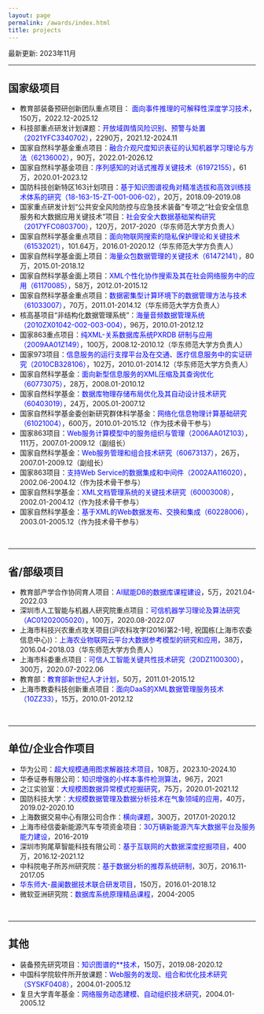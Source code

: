 ```yaml
---
layout: page
permalink: /awards/index.html
title: projects
---
```


最新更新: 2023年11月&nbsp;

---

## 国家级项目
- 教育部装备预研创新团队重点项目： <font color='blue'>面向事件推理的可解释性深度学习技术</font>，150万，2022.12-2025.12
- 科技部重点研发计划课题：<font color='blue'>开放域舆情风险识别、预警与处置（2021YFC3340702）</font>，2290万，2021.12-2024.11
- 国家自然科学基金重点项目：<font color='blue'>融合介观尺度知识表征的认知机器学习理论与方法（62136002）</font>，90万，2022.01-2026.12
- 国家自然科学基金项目：<font color='blue'>序列感知的对话式推荐关键技术（61972155）</font>，61万，2020.01-2023.12
- 国防科技创新特区163计划项目：<font color='blue'>基于知识图谱视角对精准选拔和高效训练技术体系的研究（18-163-15-ZT-001-006-02）</font>，20万，2018.09-2019.08
- 国家重点研发计划“公共安全风险防控与应急技术装备”专项之“社会安全信息服务和大数据应用关键技术”项目：<font color='blue'>社会安全大数据基础架构研究（2017YFC0803700）</font>，120万，2017-2020（华东师范大学方负责人）
- 国家自然科学基金重点项目：<font color='blue'>面向物联网搜索的隐私保护理论和关键技术（61532021）</font>，101.64万，2016.01-2020.12（华东师范大学方负责人）
- 国家自然科学基金面上项目：<font color='blue'>海量众包数据管理的关键技术（61472141）</font>，80万，2015.01-2018.12
- 国家自然科学基金面上项目：<font color='blue'>XML个性化协作搜索及其在社会网络服务中的应用（61170085）</font>，58万，2012.01-2015.12
- 国家自然科学基金重点项目：<font color='blue'>数据密集型计算环境下的数据管理方法与技术（61033007）</font>，70万，2011.01-2014.12（华东师范大学方负责人）
- 核高基项目“非结构化数据管理系统”：<font color='blue'>海量音频数据管理系统（2010ZX01042-002-003-004）</font>，96万，2010.01-2012.12
- 国家863重点项目：<font color='blue'>纯XML-关系数据库系统PXRDB 研制与应用（2009AA01Z149）</font>，100万，2008.12-2010.12（华东师范大学方负责人）
- 国家973项目：<font color='blue'>信息服务的运行支撑平台及在交通、医疗信息服务中的实证研究（2010CB328106）</font>，102万，2010.01-2014.12（华东师范大学方负责人）
- 国家自然科学基金：<font color='blue'>面向新型信息服务的XML压缩及其查询优化（60773075）</font>，28万，2008.01-2010.12
- 国家自然科学基金：<font color='blue'>数据库物理存储布局优化及其自动设计技术研究（60403019）</font>，24万，2005.01-2007.12
- 国家自然科学基金委创新研究群体科学基金：<font color='blue'>网络化信息物理计算基础研究（61021004）</font>，600万，2010.01-2015.12（作为技术骨干参与）
- 国家863项目：<font color='blue'>Web服务计算模型中的服务组织与管理（2006AA01Z103）</font>，111万，2007.01-2009.12（副组长）
- 国家自然科学基金：<font color='blue'>Web服务管理和组合技术研究（60673137）</font>，26万，2007.01-2009.12（副组长）
- 国家863项目：<font color='blue'>支持Web Service的数据集成和中间件（2002AA116020）</font>，2002.06-2004.12（作为技术骨干参与）
- 国家自然科学基金：<font color='blue'>XML文档管理系统的关键技术研究（60003008）</font>，2002.01-2004.12（作为技术骨干参与）
- 国家自然科学基金：<font color='blue'>基于XML的Web数据发布、交换和集成（60228006）</font>，2003.01-2005.12（作为技术骨干参与）

<br>

---

## 省/部级项目

- 教育部产学合作协同育人项目：<font color='blue'>AI赋能DB的数据库课程建设</font>，5万，2021.04-2022.03
- 深圳市人工智能与机器人研究院重点项目：<font color='blue'>可信机器学习理论及算法研究（AC01202005020）</font>，100万，2020.08-2022.07
- 上海市科技兴农重点攻关项目(沪农科攻字(2016)第2-1号, 祝国栋(上海市农委信息中心))：<font color='blue'>上海农业物联网云平台大数据参考模型的研究和应用</font>，38万，2016.04-2018.03（华东师范大学方负责人）
- 上海市科委重点项目：<font color='blue'>可信人工智能关键共性技术研究（20DZ1100300）</font>，300万，2020.07-2022.06
- 教育部：<font color='blue'>教育部新世纪人才计划</font>，50万，2011.01-2015.12
- 上海市教委科技创新重点项目：<font color='blue'>面向DaaS的XML数据管理服务技术（10ZZ33）</font>，15万，2010.01-2012.12
<br>

---

## 单位/企业合作项目
- 华为公司：<font color='blue'>超大规模通用图求解器技术项目</font>，108万，2023.10-2024.10
- 华泰证券有限公司：<font color='blue'>知识增强的小样本事件检测算法</font>，96万，2021
- 之江实验室：<font color='blue'>大规模图数据异常模式挖掘研究</font>，75万，2020.01-2021.12
- 国防科技大学：<font color='blue'>大规模数据管理及数据分析技术在气象领域的应用</font>，40万，2019.02-2020.10
- 上海数据交易中心有限公司合作：<font color='blue'>横向课题</font>，300万，2017.01-2020.12
- 上海市经信委新能源汽车专项资金项目：<font color='blue'>30万辆新能源汽车大数据平台及服务能力建设</font>，2016-2019
- 深圳市狗尾草智能科技有限公司：<font color='blue'>基于互联网的大数据深度挖掘项目</font>，400万，2016.12-2021.12
- 中科院电子所苏州研究院：<font color='blue'>基于数据分析的推荐系统研制</font>，30万，2016.11-2017.05
- <font color='blue'>华东师大-晨阑数据技术联合研发项目</font>，150万，2016.01-2018.12
- 微软亚洲研究院：<font color='blue'>数据库系统原理精品课程</font>，2004-2005
<br>

---

## 其他
- 装备预先研究项目：<font color='blue'>知识图谱的**技术</font>，150万，2019.08-2020.12
- 中国科学院软件所开放课题：<font color='blue'>Web服务的发现、组合和优化技术研究（SYSKF0408）</font>，2004.01-2005.12
- 复旦大学青年基金：<font color='blue'>网络服务动态建模、自动组织技术研究</font>，2004.01-2005.12